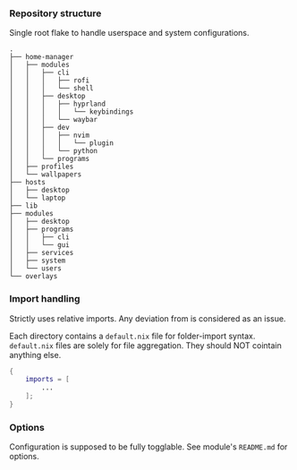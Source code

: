 ### Repository structure
Single root flake to handle userspace and system configurations.
```
.
├── home-manager
│   ├── modules
│   │   ├── cli
│   │   │   ├── rofi
│   │   │   └── shell
│   │   ├── desktop
│   │   │   ├── hyprland
│   │   │   │   └── keybindings
│   │   │   └── waybar
│   │   ├── dev
│   │   │   ├── nvim
│   │   │   │   └── plugin
│   │   │   └── python
│   │   └── programs
│   ├── profiles
│   └── wallpapers
├── hosts
│   ├── desktop
│   └── laptop
├── lib
├── modules
│   ├── desktop
│   ├── programs
│   │   ├── cli
│   │   └── gui
│   ├── services
│   ├── system
│   └── users
└── overlays
``` 

### Import handling
Strictly uses relative imports. Any deviation from is considered as an issue.

Each directory contains a `default.nix` file for folder-import syntax.
`default.nix` files are solely for file aggregation. They should NOT cointain anything else.
```nix
{
    imports = [
        ...
    ];
}
```

### Options
Configuration is supposed to be fully togglable.
See module's `README.md` for options.
